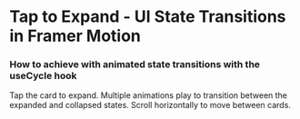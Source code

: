 # Tap to Expand - UI State Transitions in Framer Motion

### How to achieve with animated state transitions with the useCycle hook

Tap the card to expand. Multiple animations play to transition between the expanded and collapsed states. Scroll horizontally to move between cards.

